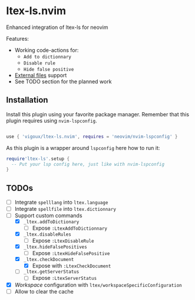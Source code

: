 # ltex-ls.nvim

Enhanced integration of ltex-ls for neovim

Features:
- Working code-actions for:
  - `Add to dictionnary`
  - `Disable rule`
  - `Hide false positive`
- [External files](https://valentjn.github.io/ltex/vscode-ltex/setting-scopes-files.html#external-setting-files) support
- See TODO section for the planned work

## Installation

Install this plugin using your favorite package manager.
Remember that this plugin requires using `nvim-lspconfig`.
```lua

use { 'vigoux/ltex-ls.nvim', requires = 'neovim/nvim-lspconfig' }
```

As this plugin is a wrapper around `lspconfig` here how to run it:
```lua
require'ltex-ls'.setup {
  -- Put your lsp config here, just like with nvim-lspconfig
}
```
## TODOs

- [ ] Integrate `spelllang` into `ltex.language`
- [ ] Integrate `spellfile` into `ltex.dictionnary`
- [ ] Support custom commands
  - [x] `_ltex.addToDictionary`
    - [ ] Expose `:LtexAddToDictionnary`
  - [x] `_ltex.disableRules`
    - [ ] Expose `:LtexDisableRule`
  - [x] `_ltex.hideFalsePositives`
    - [ ] Expose `:LtexHideFalsePositive`
  - [x] `_ltex.checkDocument`
    - [x] Expose with `:LtexCheckDocument`
  - [ ] `_ltex.getServerStatus`
    - [ ] Expose `:LtexServerStatus`
- [x] _Workspace_ configuration with `ltex/workspaceSpecificConfiguration`
- [ ] Allow to clear the cache
